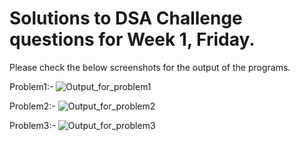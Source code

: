 # Solutions to DSA Challenge questions for Week 1, Friday. 
Please check the below screenshots for the output of the programs.

Problem1:-
![Output_for_problem1](https://github.com/user-attachments/assets/c9a3747e-1f85-45b7-b6c0-e30cd6f3c9eb)

Problem2:-
![Output_for_problem2](https://github.com/user-attachments/assets/b23438cb-435b-44dd-b5aa-6a6798089c6b)

Problem3:-
![Output_for_problem3](https://github.com/user-attachments/assets/6188fd37-b148-421b-b873-8ce2261ccbec)
